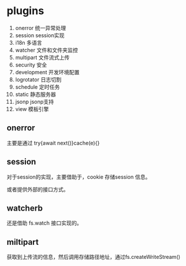 # plugins
1. onerror 统一异常处理
2. session session实现
3. i18n 多语言
4. watcher 文件和文件夹监控
5. multipart 文件流式上传
6. security 安全
7. development 开发环境配置
8. logrotator 日志切割
9. schedule 定时任务
10. static 静态服务器
11. jsonp jsonp支持
12. view 模板引擎


## onerror

主要是通过 try{await next()}cache(e){}


## session

对于session的实现，主要借助于，cookie 存储session 信息。

或者提供外部的接口方式。


## watcherb

还是借助 fs.watch 接口实现的。 


## miltipart

获取到上传流的信息，然后调用存储路径地址，通过fs.createWriteStream()

